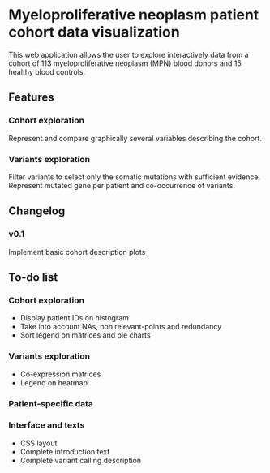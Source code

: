 # Myeloproliferative neoplasm patient cohort data visualization

This web application allows the user to explore interactively data from a cohort of 113 myeloproliferative neoplasm (MPN) blood donors and 15 healthy blood controls.


## Features

### Cohort exploration

Represent and compare graphically several variables describing the cohort.

### Variants exploration

Filter variants to select only the somatic mutations with sufficient evidence. Represent mutated gene per patient and co-occurrence of variants.


## Changelog

### v0.1

Implement basic cohort description plots


## To-do list

### Cohort exploration

* Display patient IDs on histogram
* Take into account NAs, non relevant-points and redundancy
* Sort legend on matrices and pie charts

### Variants exploration

* Co-expression matrices
* Legend on heatmap

### Patient-specific data

### Interface and texts

* CSS layout
* Complete introduction text
* Complete variant calling description